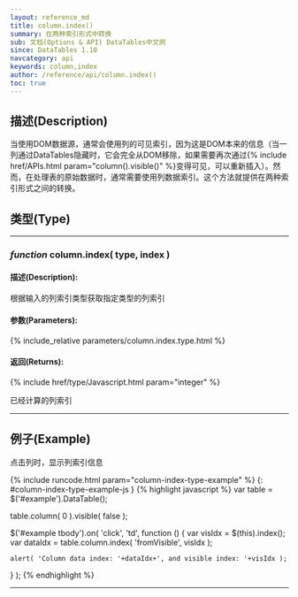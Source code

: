 ```yaml
---
layout: reference_md
title: column.index()
summary: 在两种索引形式中转换
sub: 文档(Options & API) DataTables中文网
since: DataTables 1.10
navcategory: api
keywords: column,index
author: /reference/api/column.index()
toc: true
---
```


## 描述(Description)
当使用DOM数据源，通常会使用列的可见索引，因为这是DOM本来的信息（当一列通过DataTables隐藏时，它会完全从DOM移除，如果需要再次通过{% include href/APIs.html param="column().visible()" %}变得可见，可以重新插入）。然而，在处理表的原始数据时，通常需要使用列数据索引。这个方法就提供在两种索引形式之间的转换。


## 类型(Type)

---
    
### _function_ **column.index( type, index )**   

#### 描述(Description):
根据输入的列索引类型获取指定类型的列索引
     
#### 参数(Parameters):
{% include_relative parameters/column.index.type.html %}

#### 返回(Returns):
{% include href/type/Javascript.html param="integer" %}

已经计算的列索引


--- 
    
## 例子(Example)

点击列时，显示列索引信息

{% include runcode.html param="column-index-type-example" %}
{: #column-index-type-example-js }
{% highlight javascript %}
var table = $('#example').DataTable();
 
table.column( 0 ).visible( false );
 
$('#example tbody').on( 'click', 'td', function () {
    var visIdx = $(this).index();
    var dataIdx = table.column.index( 'fromVisible', visIdx );
 
    alert( 'Column data index: '+dataIdx+', and visible index: '+visIdx );
} );
{% endhighlight %}

---